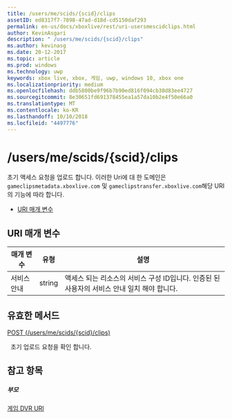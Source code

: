 ```yaml
---
title: /users/me/scids/{scid}/clips
assetID: ed8317f7-7898-47ad-d18d-cd5150daf293
permalink: en-us/docs/xboxlive/rest/uri-usersmescidclips.html
author: KevinAsgari
description: " /users/me/scids/{scid}/clips"
ms.author: kevinasg
ms.date: 20-12-2017
ms.topic: article
ms.prod: windows
ms.technology: uwp
keywords: xbox live, xbox, 게임, uwp, windows 10, xbox one
ms.localizationpriority: medium
ms.openlocfilehash: ddb5800be9f96b7b90ed816f094cb38d83ee4727
ms.sourcegitcommit: 8e30651fd691378455ea1a57da10b2e4f50e66a0
ms.translationtype: MT
ms.contentlocale: ko-KR
ms.lasthandoff: 10/10/2018
ms.locfileid: "4497776"
---
```

# <a name="usersmescidsscidclips"></a>/users/me/scids/{scid}/clips
초기 액세스 요청을 업로드 합니다. 이러한 Uri에 대 한 도메인은 `gameclipsmetadata.xboxlive.com` 및 `gameclipstransfer.xboxlive.com`해당 URI의 기능에 따라 합니다.
 
  * [URI 매개 변수](#ID4EX)
 
<a id="ID4EX"></a>

 
## <a name="uri-parameters"></a>URI 매개 변수
 
| 매개 변수| 유형| 설명| 
| --- | --- | --- | 
| 서비스 안내| string| 액세스 되는 리소스의 서비스 구성 ID입니다. 인증된 된 사용자의 서비스 안내 일치 해야 합니다.| 
  
<a id="ID4ETB"></a>

 
## <a name="valid-methods"></a>유효한 메서드

[POST (/users/me/scids/{scid}/clips)](uri-usersmescidclipspost.md)

&nbsp;&nbsp;초기 업로드 요청을 확인 합니다.
 
<a id="ID4E4B"></a>

 
## <a name="see-also"></a>참고 항목
 
<a id="ID4E6B"></a>

 
##### <a name="parent"></a>부모 

[게임 DVR URI](atoc-reference-dvr.md)

   